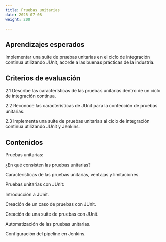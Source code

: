 ```yaml
---
title: Pruebas unitarias
date: 2025-07-08
weight: 200

---
```


## Aprendizajes esperados
Implementar una suite de pruebas unitarias en el ciclo de integración continua utilizando JUnit, acorde a las buenas prácticas de la industria.

## Criterios de evaluación
2.1 Describe las características de las pruebas unitarias dentro de un ciclo de integración continua.

2.2 Reconoce las características de JUnit para la confección de pruebas unitarias.

2.3 Implementa una suite de pruebas unitarias al ciclo de integración continua utilizando JUnit y Jenkins.

## Contenidos

Pruebas unitarias:

¿En qué consisten las pruebas unitarias? 

Características de las pruebas unitarias, ventajas y limitaciones.

Pruebas unitarias con JUnit:

Introducción a JUnit.

Creación de un caso de pruebas con JUnit.

Creación de una suite de pruebas con JUnit.

Automatización de las pruebas unitarias.

Configuración del pipeline en Jenkins.